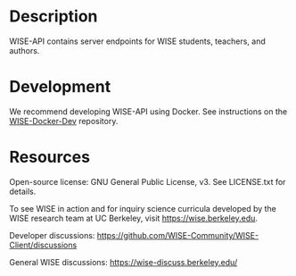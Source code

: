 # Description

WISE-API contains server endpoints for WISE students, teachers, and authors.

# Development

We recommend developing WISE-API using Docker. See instructions on the [WISE-Docker-Dev](https://github.com/WISE-Community/WISE-Docker-Dev) repository.


# Resources

Open-source license: GNU General Public License, v3.  See LICENSE.txt for details.

To see WISE in action and for inquiry science curricula developed by the WISE research team at UC Berkeley, visit https://wise.berkeley.edu.

Developer discussions: https://github.com/WISE-Community/WISE-Client/discussions

General WISE discussions: https://wise-discuss.berkeley.edu/

